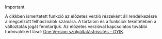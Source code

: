> [!IMPORTANT]
> A cikkben ismertetett funkció az előzetes verzió részeként áll rendelkezésre a megcélzott felhasználók számára. A tartalom és a funkciók tekintetében a változtatás jogát fenntartjuk. Az előzetes verzióval kapcsolatos további tudnivalókért lásd: [One Version szolgáltatásfrissítés – GYIK](https://docs.microsoft.com/dynamics365/unified-operations/fin-and-ops/get-started/one-version).
